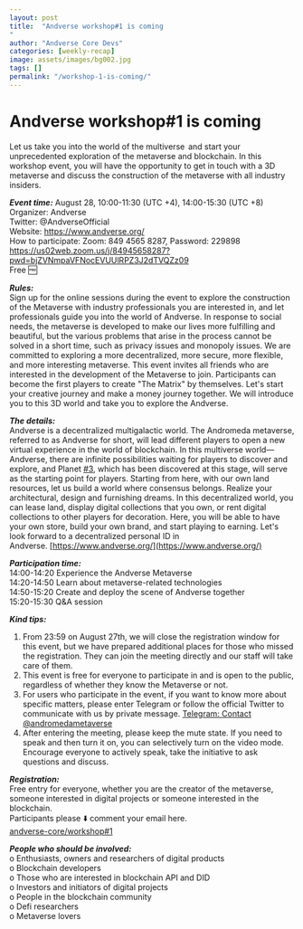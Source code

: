 ```yaml
---
layout: post
title:  "Andverse workshop#1 is coming
"
author: "Andverse Core Devs"
categories: [weekly-recap]
image: assets/images/bg002.jpg
tags: []
permalink: "/workshop-1-is-coming/"
---
```


# Andverse workshop#1 is coming
Let us take you into the world of the multiverse  and start your unprecedented exploration of the metaverse and blockchain. In this workshop event, you will have the opportunity to get in touch with a 3D metaverse and discuss the construction of the metaverse with all industry insiders.

***Event time:*** August 28, 10:00-11:30 (UTC +4), 14:00-15:30 (UTC +8)  
Organizer: Andverse  
Twitter: @AndverseOfficial  
Website: https://www.andverse.org/  
How to participate: Zoom: 849 4565 8287, Password: 229898   [https://us02web.zoom.us/j/84945658287?pwd=bjZVNmpaVFNocEVUUlRPZ3J2dTVQZz09
](https://us02web.zoom.us/j/84945658287?pwd=bjZVNmpaVFNocEVUUlRPZ3J2dTVQZz09
)  
Free 🆓

***Rules:***  
Sign up for the online sessions during the event to explore the construction of the Metaverse with industry professionals you are interested in, and let professionals guide you into the world of Andverse. In response to social needs, the metaverse is developed to make our lives more fulfilling and beautiful, but the various problems that arise in the process cannot be solved in a short time, such as privacy issues and monopoly issues. We are committed to exploring a more decentralized, more secure, more flexible, and more interesting metaverse. This event invites all friends who are interested in the development of the Metaverse to join. Participants can become the first players to create "The Matrix" by themselves. Let's start your creative journey and make a money journey together. We will introduce you to this 3D world and take you to explore the Andverse.

***The details:***  
Andverse is a decentralized multigalactic world. The Andromeda metaverse, referred to as Andverse for short, will lead different players to open a new virtual experience in the world of blockchain. In this multiverse world—Andverse, there are infinite possibilities waiting for players to discover and explore, and Planet [#3](https://github.com/newtonproject/community/issues/3), which has been discovered at this stage, will serve as the starting point for players. Starting from here, with our own land resources, let us build a world where consensus belongs. Realize your architectural, design and furnishing dreams. In this decentralized world, you can lease land, display digital collections that you own, or rent digital collections to other players for decoration. Here, you will be able to have your own store, build your own brand, and start playing to earning. Let's look forward to a decentralized personal ID in Andverse. [https://www.andverse.org/](https://www.andverse.org/)

***Participation time:***  
14:00-14:20 Experience the Andverse Metaverse  
14:20-14:50 Learn about metaverse-related technologies  
14:50-15:20 Create and deploy the scene of Andverse together  
15:20-15:30 Q&A session

***Kind tips:***

1. From 23:59 on August 27th, we will close the registration window for this event, but we have prepared additional places for those who missed the registration. They can join the meeting directly and our staff will take care of them.
2. This event is free for everyone to participate in and is open to the public, regardless of whether they know the Metaverse or not.
3. For users who participate in the event, if you want to know more about specific matters, please enter Telegram or follow the official Twitter to communicate with us by private message. [Telegram: Contact @andromedametaverse](https://t.me/andromedametaverse)
4. After entering the meeting, please keep the mute state. If you need to speak and then turn it on, you can selectively turn on the video mode. Encourage everyone to actively speak, take the initiative to ask questions and discuss.

***Registration:***  
Free entry for everyone, whether you are the creator of the metaverse, someone interested in digital projects or someone interested in the blockchain.   
Participants please ⬇️ comment your email here.   
[andverse-core/workshop#1](https://github.com/andverse-core/workshop/issues/1)

***People who should be involved:***  
o Enthusiasts, owners and researchers of digital products  
o Blockchain developers  
o Those who are interested in blockchain API and DID  
o Investors and initiators of digital projects  
o People in the blockchain community  
o Defi researchers  
o Metaverse lovers
